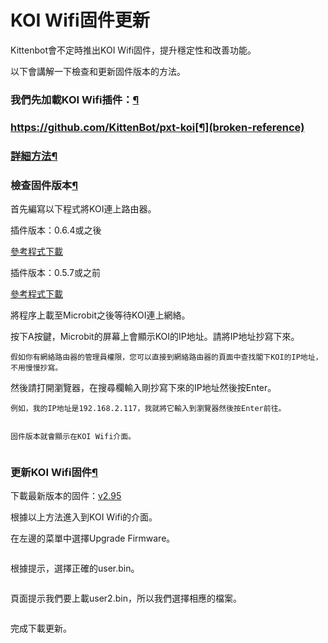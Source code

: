 # KOI Wifi固件更新

Kittenbot會不定時推出KOI Wifi固件，提升穩定性和改善功能。

以下會講解一下檢查和更新固件版本的方法。

### 我們先加載KOI Wifi插件：[¶](broken-reference)

### https://github.com/KittenBot/pxt-koi[¶](broken-reference)

### [詳細方法](../../../programmingplatforms/makecode/kittenbotandmakecode.md)[¶](broken-reference)

### 檢查固件版本[¶](broken-reference)

首先編寫以下程式將KOI連上路由器。

插件版本：0.6.4或之後

[參考程式下載](https://makecode.microbit.org/\_07dVj25FFJCy)

插件版本：0.5.7或之前

[參考程式下載](https://makecode.microbit.org/\_YAiLoH9XoPta)

將程序上載至Microbit之後等待KOI連上網絡。

按下A按鍵，Microbit的屏幕上會顯示KOI的IP地址。請將IP地址抄寫下來。

```
假如你有網絡路由器的管理員權限，您可以直接到網絡路由器的頁面中查找閣下KOI的IP地址，不用慢慢抄寫。
```

然後請打開瀏覽器，在搜尋欄輸入剛抄寫下來的IP地址然後按Enter。

```
例如，我的IP地址是192.168.2.117，我就將它輸入到瀏覽器然後按Enter前往。
```

<figure><img src="https://kittenbothk.readthedocs.io/en/latest/_images/update4.gif" alt=""><figcaption></figcaption></figure>

```
固件版本就會顯示在KOI Wifi介面。
```

<figure><img src="https://kittenbothk.readthedocs.io/en/latest/_images/update2.png" alt=""><figcaption></figcaption></figure>

### 更新KOI Wifi固件[¶](broken-reference)

下載最新版本的固件：[v2.95](https://bit.ly/KOIWifiFW295)

根據以上方法進入到KOI Wifi的介面。

在左邊的菜單中選擇Upgrade Firmware。

<figure><img src="https://kittenbothk.readthedocs.io/en/latest/_images/update5.png" alt=""><figcaption></figcaption></figure>

根據提示，選擇正確的user.bin。

<figure><img src="https://kittenbothk.readthedocs.io/en/latest/_images/update6.png" alt=""><figcaption></figcaption></figure>

頁面提示我們要上載user2.bin，所以我們選擇相應的檔案。

<figure><img src="https://kittenbothk.readthedocs.io/en/latest/_images/update8.png" alt=""><figcaption></figcaption></figure>

完成下載更新。

<figure><img src="https://kittenbothk.readthedocs.io/en/latest/_images/update7.png" alt=""><figcaption></figcaption></figure>
